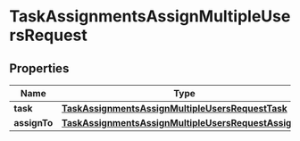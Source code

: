 

# TaskAssignmentsAssignMultipleUsersRequest


## Properties

| Name | Type | Description | Notes |
|------------ | ------------- | ------------- | -------------|
|**task** | [**TaskAssignmentsAssignMultipleUsersRequestTask**](TaskAssignmentsAssignMultipleUsersRequestTask.md) |  |  |
|**assignTo** | [**TaskAssignmentsAssignMultipleUsersRequestAssignTo**](TaskAssignmentsAssignMultipleUsersRequestAssignTo.md) |  |  |



